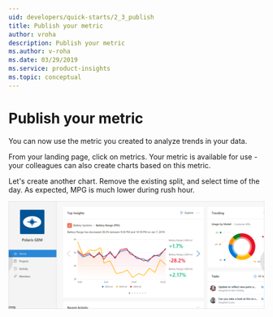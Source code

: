 ```yaml
---
uid: developers/quick-starts/2_3_publish
title: Publish your metric
author: vroha
description: Publish your metric
ms.author: v-roha
ms.date: 03/29/2019
ms.service: product-insights
ms.topic: conceptual
---
```

# Publish your metric

You can now use the metric you created to analyze trends in your data.

From your landing page, click on metrics. Your metric is available for use - your colleagues can also create charts based on this metric. 

Let's create another chart. Remove the existing split, and select time of the day. As expected, MPG is much lower during rush hour. 

![Use your metric](use-metric.png)


